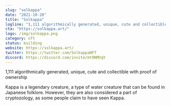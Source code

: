 ```yaml
---
slug: "solkappa"
date: "2021-10-28"
title: "Solkappa"
logline: "1,111 algorithmically generated, unique, cute and collectible with proof of ownership"
cta: "https://solkappa.art/"
logo: /img/solkappa.png
category: nft
status: building
website: https://solkappa.art/
twitter: https://twitter.com/SolkappaNFT
discord: https://discord.com/invite/mt9NMVqY
---
```


1,111 algorithmically generated, unique, cute and collectible with proof of ownership

Kappa is a legendary creature, a type of water creature that can be found in Japanese folklore. However, they are also considered a part of cryptozology, as some people claim to have seen Kappa.
